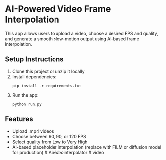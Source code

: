 
# AI-Powered Video Frame Interpolation

This app allows users to upload a video, choose a desired FPS and quality, and generate a smooth slow-motion output using AI-based frame interpolation.

## Setup Instructions

1. Clone this project or unzip it locally
2. Install dependencies:
   ```
   pip install -r requirements.txt
   ```
3. Run the app:
   ```
   python run.py
   ```

## Features
- Upload .mp4 videos
- Choose between 60, 90, or 120 FPS
- Select quality from Low to Very High
- AI-based placeholder interpolation (replace with FILM or diffusion model for production)
#   A i _ v i d e o _ i n t e r p o l a t o r  
 #   v i d e o  
 